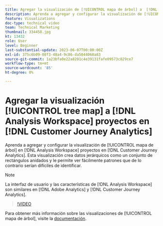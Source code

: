 ```yaml
---
title: Agregar la visualización de [!UICONTROL mapa de árbol] a  [!DNL Analysis Workspace] proyectos
description: Aprenda a agregar y configurar la visualización de [!UICONTROL mapa de árbol] en  [!DNL Analysis Workspace] proyectos en [!DNL Customer Journey Analytics].
feature: Visualizations
doc-type: technical video
team: Technical Marketing
thumbnail: 334458.jpg
kt: 13432
role: User
level: Beginner
last-substantial-update: 2023-06-07T00:00:00Z
exl-id: 375c6b09-08f3-48a4-9c86-da5044060a83
source-git-commit: 1a23bfa0e22a8201c4e39131fafe09573c829ce7
workflow-type: tm+mt
source-wordcount: '85'
ht-degree: 0%

---
```


# Agregar la visualización [!UICONTROL tree map] a [!DNL Analysis Workspace] proyectos en [!DNL Customer Journey Analytics]

Aprenda a agregar y configurar la visualización de [!UICONTROL mapa de árbol] en [!DNL Analysis Workspace] proyectos en [!DNL Customer Journey Analytics]. Esta visualización crea datos jerárquicos como un conjunto de rectángulos anidados y le permite ver fácilmente patrones que de lo contrario serían difíciles de identificar.

>[!NOTE]
>
>La interfaz de usuario y las características de [!DNL Analysis Workspace] son similares en [!DNL Adobe Analytics] y [!DNL Customer Journey Analytics].

>[!VIDEO](https://video.tv.adobe.com/v/334458/?quality=12&learn=on)

Para obtener más información sobre las visualizaciones de [!UICONTROL mapa de árbol], visite la [documentación](https://experienceleague.adobe.com/docs/analytics-platform/using/cja-workspace/visualizations/treemap.html).
